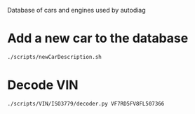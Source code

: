 
Database of cars and engines used by autodiag

# Add a new car to the database
```bash
./scripts/newCarDescription.sh
```

# Decode VIN
```bash
./scripts/VIN/ISO3779/decoder.py VF7RD5FV8FL507366
```